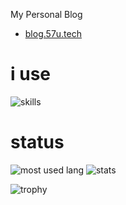 My Personal Blog
- [blog.57u.tech](https://blog.57u.tech/)

# i use

![skills](https://skillicons.dev/icons?perline=14&i=html,java,python,c,cs,typescript,dart,javascript,flutter,react,git,github,linux,ubuntu,md,photoshop,sqlite,vscode,visualstudio,idea,unity,blender,cloudflare,bootstrap,dotnet,latex,docker,pytorch)

# status
<img  src="https://github-readme-stats.vercel.app/api/top-langs/?username=57uu&layout=donut&hide=css,scss,html,cmake" alt="most used lang" />
<img  src="https://github-readme-stats.vercel.app/api?username=57uu&show_icons=true&locale=en" alt="stats" />

![trophy](https://github-profile-trophy.vercel.app/?username=57uu)
